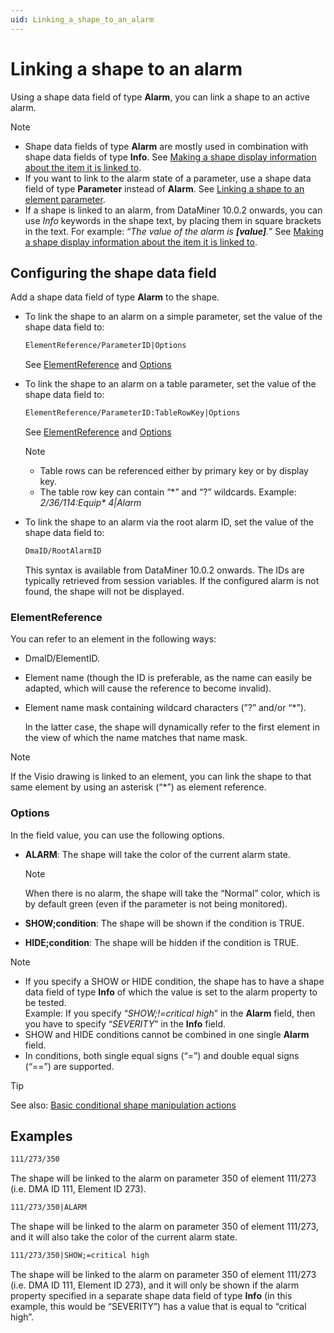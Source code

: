 ```yaml
---
uid: Linking_a_shape_to_an_alarm
---
```


# Linking a shape to an alarm

Using a shape data field of type **Alarm**, you can link a shape to an active alarm.

> [!NOTE]
> - Shape data fields of type **Alarm** are mostly used in combination with shape data fields of type **Info**. See [Making a shape display information about the item it is linked to](xref:Making_a_shape_display_information_about_the_item_it_is_linked_to).
> - If you want to link to the alarm state of a parameter, use a shape data field of type **Parameter** instead of **Alarm**. See [Linking a shape to an element parameter](xref:Linking_a_shape_to_an_element_parameter).
> - If a shape is linked to an alarm, from DataMiner 10.0.2 onwards, you can use *Info* keywords in the shape text, by placing them in square brackets in the text. For example: “*The value of the alarm is **\[value\]**.*” See [Making a shape display information about the item it is linked to](xref:Making_a_shape_display_information_about_the_item_it_is_linked_to).

## Configuring the shape data field

Add a shape data field of type **Alarm** to the shape.

- To link the shape to an alarm on a simple parameter, set the value of the shape data field to:

    ```txt
    ElementReference/ParameterID|Options
    ```

    See [ElementReference](#elementreference) and [Options](#options)

- To link the shape to an alarm on a table parameter, set the value of the shape data field to:

    ```txt
    ElementReference/ParameterID:TableRowKey|Options
    ```

    See [ElementReference](#elementreference) and [Options](#options)

    > [!NOTE]
    > - Table rows can be referenced either by primary key or by display key.
    > - The table row key can contain “\*” and “?” wildcards. Example: *2/36/114:Equip\* 4\|Alarm*

- To link the shape to an alarm via the root alarm ID, set the value of the shape data field to:

    ```txt
    DmaID/RootAlarmID
    ```

    This syntax is available from DataMiner 10.0.2 onwards. The IDs are typically retrieved from session variables. If the configured alarm is not found, the shape will not be displayed.

### ElementReference

You can refer to an element in the following ways:

- DmaID/ElementID.

- Element name (though the ID is preferable, as the name can easily be adapted, which will cause the reference to become invalid).

- Element name mask containing wildcard characters (”?” and/or “\*”).

    In the latter case, the shape will dynamically refer to the first element in the view of which the name matches that name mask.

> [!NOTE]
> If the Visio drawing is linked to an element, you can link the shape to that same element by using an asterisk (“\*”) as element reference.

### Options

In the field value, you can use the following options.

- **ALARM**: The shape will take the color of the current alarm state.

    > [!NOTE]
    > When there is no alarm, the shape will take the “Normal” color, which is by default green (even if the parameter is not being monitored).

- **SHOW;condition**: The shape will be shown if the condition is TRUE.

- **HIDE;condition**: The shape will be hidden if the condition is TRUE.

> [!NOTE]
> - If you specify a SHOW or HIDE condition, the shape has to have a shape data field of type **Info** of which the value is set to the alarm property to be tested.<br>Example: If you specify “*SHOW;!=critical high*” in the **Alarm** field, then you have to specify “*SEVERITY*” in the **Info** field.
> - SHOW and HIDE conditions cannot be combined in one single **Alarm** field.
> - In conditions, both single equal signs (“=”) and double equal signs (“==”) are supported.

> [!TIP]
> See also:
> [Basic conditional shape manipulation actions](xref:Basic_conditional_shape_manipulation_actions)

## Examples

```txt
111/273/350
```

The shape will be linked to the alarm on parameter 350 of element 111/273 (i.e. DMA ID 111, Element ID 273).

```txt
111/273/350|ALARM
```

The shape will be linked to the alarm on parameter 350 of element 111/273, and it will also take the color of the current alarm state.

```txt
111/273/350|SHOW;=critical high
```

The shape will be linked to the alarm on parameter 350 of element 111/273 (i.e. DMA ID 111, Element ID 273), and it will only be shown if the alarm property specified in a separate shape data field of type **Info** (in this example, this would be “SEVERITY”) has a value that is equal to “critical high”.
